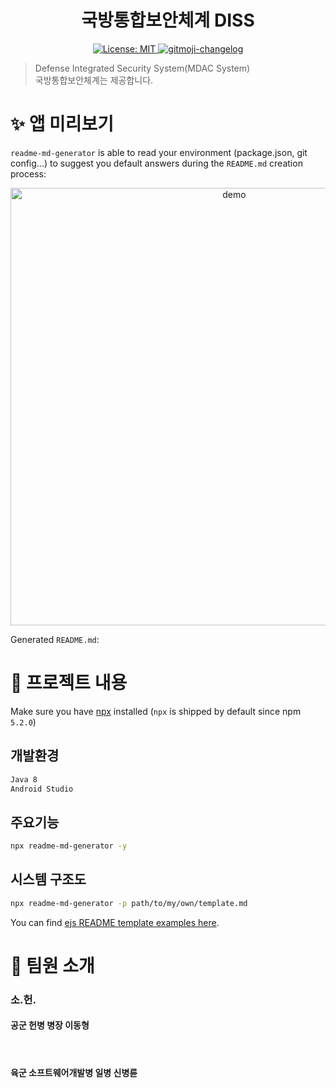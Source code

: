 <h1 align="center">국방통합보안체계 DISS</h1>
<p align="center">
  <a href="https://github.com/kefranabg/readme-md-generator/blob/master/LICENSE">
    <img alt="License: MIT" src="https://img.shields.io/badge/license-MIT-yellow.svg" target="_blank" />
  </a>
  <a href="https://github.com/frinyvonnick/gitmoji-changelog">
    <img src="https://img.shields.io/badge/changelog-gitmoji-brightgreen.svg" alt="gitmoji-changelog">
  </a>
  
</p>

> Defense Integrated Security System(MDAC System)<br /> 국방통합보안체계는 제공합니다.

# ✨ 앱 미리보기

`readme-md-generator` is able to read your environment (package.json, git config...) to suggest you default answers during the `README.md` creation process:

<p align="center">
  <img width="700" align="center" src="https://user-images.githubusercontent.com/9840435/60266022-72a82400-98e7-11e9-9958-f9004c2f97e1.gif" alt="demo"/>
</p>

Generated `README.md`:

# 🚀 프로젝트 내용

Make sure you have [npx](https://www.npmjs.com/package/npx) installed (`npx` is shipped by default since npm `5.2.0`)

## 개발환경

```sh
Java 8
Android Studio

```

## 주요기능

```sh
npx readme-md-generator -y
```

## 시스템 구조도

```sh
npx readme-md-generator -p path/to/my/own/template.md
```

You can find [ejs README template examples here](https://github.com/kefranabg/readme-md-generator/tree/master/templates).

# 🤝 팀원 소개
### 소.헌.
#### 공군 헌병 병장 이동형
<br/>

#### 육군 소프트웨어개발병 일병 신병륜
